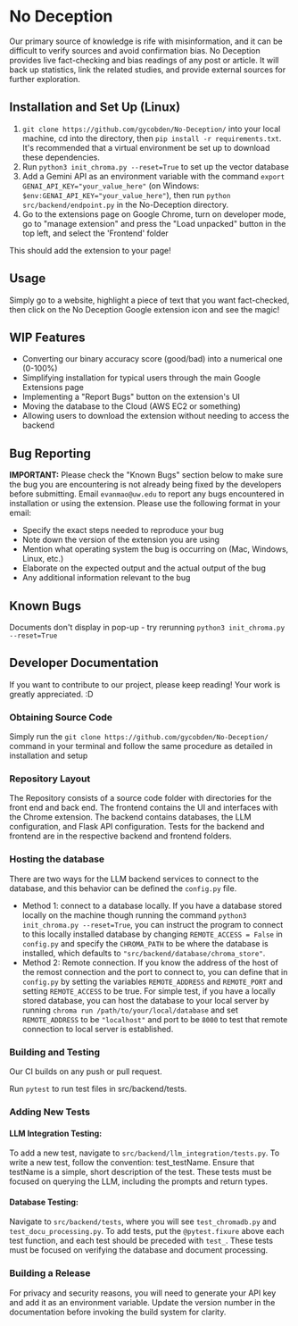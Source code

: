 # No Deception
Our primary source of knowledge is rife with misinformation, and it can be difficult to verify sources and avoid confirmation bias. No Deception provides live fact-checking and bias readings of any post or article. It will back up statistics, link the related studies, and provide external sources for further exploration.

## Installation and Set Up (Linux)
1) ```git clone https://github.com/gycobden/No-Deception/``` into your local machine, cd into the directory, then ```pip install -r requirements.txt```. It's recommended that a virtual environment be set up to download these dependencies.
2) Run ```python3 init_chroma.py --reset=True``` to set up the vector database
3) Add a Gemini API as an environment variable with the command ```export GENAI_API_KEY="your_value_here"``` (on Windows: ```$env:GENAI_API_KEY="your_value_here"```), then run ```python src/backend/endpoint.py``` in the No-Deception directory.
4) Go to the extensions page on Google Chrome, turn on developer mode, go to "manage extension" and press the "Load unpacked" button in the top left, and select the 'Frontend' folder

This should add the extension to your page!

## Usage
Simply go to a website, highlight a piece of text that you want fact-checked, then click on the No Deception Google extension icon and see the magic!

## WIP Features
- Converting our binary accuracy score (good/bad) into a numerical one (0-100%)
- Simplifying installation for typical users through the main Google Extensions page
- Implementing a "Report Bugs" button on the extension's UI
- Moving the database to the Cloud (AWS EC2 or something)
- Allowing users to download the extension without needing to access the backend

## Bug Reporting
**IMPORTANT:** Please check the "Known Bugs" section below to make sure the bug you are encountering is not already being fixed by the developers before submitting.
Email ```evanmao@uw.edu``` to report any bugs encountered in installation or using the extension. Please use the following format in your email:
- Specify the exact steps needed to reproduce your bug
- Note down the version of the extension you are using
- Mention what operating system the bug is occurring on (Mac, Windows, Linux, etc.)
- Elaborate on the expected output and the actual output of the bug
- Any additional information relevant to the bug

## Known Bugs
Documents don't display in pop-up - try rerunning ```python3 init_chroma.py --reset=True```

## Developer Documentation
If you want to contribute to our project, please keep reading! Your work is greatly appreciated. :D

### Obtaining Source Code
Simply run the ```git clone https://github.com/gycobden/No-Deception/``` command in your terminal and follow the same procedure as detailed in installation and setup 

### Repository Layout
The Repository consists of a source code folder with directories for the front end and back end. The frontend contains the UI and interfaces with the Chrome extension. The backend contains databases, the LLM configuration, and Flask API configuration. Tests for the backend and frontend are in the respective backend and frontend folders.

### Hosting the database
There are two ways for the LLM backend services to connect to the database, and this behavior can be defined the ```config.py``` file.
 - Method 1: connect to a database locally. If you have a database stored locally on the machine though running the command ```python3 init_chroma.py --reset=True```, you can instruct the program to connect to this locally installed database by changing ```REMOTE_ACCESS = False``` in ```config.py``` and specify the ```CHROMA_PATH``` to be where the database is installed, which defaults to ```"src/backend/database/chroma_store"```.
 - Method 2: Remote connection. If you know the address of the host of the remost connection and the port to connect to, you can define that in ```config.py``` by setting the variables ```REMOTE_ADDRESS``` and ```REMOTE_PORT``` and setting ```REMOTE_ACCESS``` to be true. For simple test, if you have a locally stored database, you can host the database to your local server by running ```chroma run /path/to/your/local/database``` and set ```REMOTE_ADDRESS``` to be ```"localhost"``` and port to be ```8000``` to test that remote connection to local server is established.

### Building and Testing
Our CI builds on any push or pull request.

Run ```pytest``` to run test files in src/backend/tests.

### Adding New Tests
#### LLM Integration Testing:
To add a new test, navigate to ```src/backend/llm_integration/tests.py```. To write a new test, follow the convention: test_testName. Ensure that testName is a simple, short description of the test. These tests must be focused on querying the LLM, including the prompts and return types.

#### Database Testing:
Navigate to ```src/backend/tests```, where you will see ```test_chromadb.py``` and ```test_docu_processing.py```. To add tests, put the ```@pytest.fixure``` above each test function, and each test should be preceded with ```test_```. These tests must be focused on verifying the database and document processing.

### Building a Release
For privacy and security reasons, you will need to generate your API key and add it as an environment variable.
Update the version number in the documentation before invoking the build system for clarity.
